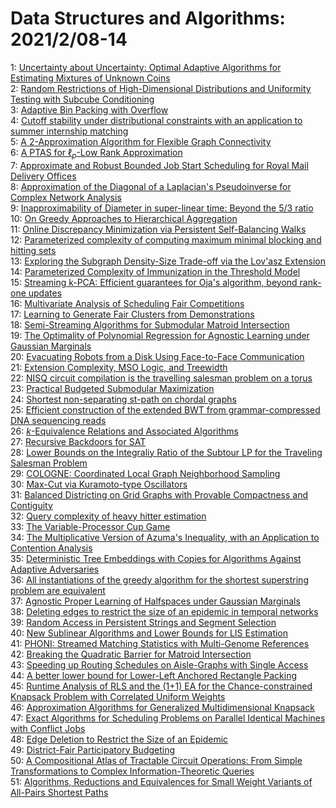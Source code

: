 # Data Structures and Algorithms: 2021/2/08-14  
1: [Uncertainty about Uncertainty: Optimal Adaptive Algorithms for  Estimating Mixtures of Unknown Coins](https://doi.org/10.48550/arXiv.1904.09228)  
2: [Random Restrictions of High-Dimensional Distributions and Uniformity  Testing with Subcube Conditioning](https://doi.org/10.48550/arXiv.1911.07357)  
3: [Adaptive Bin Packing with Overflow](https://doi.org/10.48550/arXiv.2007.11532)  
4: [Cutoff stability under distributional constraints with an application to  summer internship matching](https://doi.org/10.48550/arXiv.2102.02931)  
5: [A $2$-Approximation Algorithm for Flexible Graph Connectivity](https://doi.org/10.48550/arXiv.2102.03304)  
6: [A PTAS for $\ell_p$-Low Rank Approximation](https://doi.org/10.48550/arXiv.1807.06101)  
7: [Approximate and Robust Bounded Job Start Scheduling for Royal Mail  Delivery Offices](https://doi.org/10.48550/arXiv.1912.06862)  
8: [Approximation of the Diagonal of a Laplacian's Pseudoinverse for Complex  Network Analysis](https://doi.org/10.48550/arXiv.2006.13679)  
9: [Inapproximability of Diameter in super-linear time: Beyond the 5/3 ratio](https://doi.org/10.48550/arXiv.2008.11315)  
10: [On Greedy Approaches to Hierarchical Aggregation](https://doi.org/10.48550/arXiv.2102.01730)  
11: [Online Discrepancy Minimization via Persistent Self-Balancing Walks](https://doi.org/10.48550/arXiv.2102.02765)  
12: [Parameterized complexity of computing maximum minimal blocking and  hitting sets](https://doi.org/10.48550/arXiv.2102.03404)  
13: [Exploring the Subgraph Density-Size Trade-off via the Lov\'asz Extension](https://doi.org/10.48550/arXiv.2102.03434)  
14: [Parameterized Complexity of Immunization in the Threshold Model](https://doi.org/10.48550/arXiv.2102.03537)  
15: [Streaming k-PCA: Efficient guarantees for Oja's algorithm, beyond  rank-one updates](https://doi.org/10.48550/arXiv.2102.03646)  
16: [Multivariate Analysis of Scheduling Fair Competitions](https://doi.org/10.48550/arXiv.2102.03857)  
17: [Learning to Generate Fair Clusters from Demonstrations](https://doi.org/10.48550/arXiv.2102.03977)  
18: [Semi-Streaming Algorithms for Submodular Matroid Intersection](https://doi.org/10.48550/arXiv.2102.04348)  
19: [The Optimality of Polynomial Regression for Agnostic Learning under  Gaussian Marginals](https://doi.org/10.48550/arXiv.2102.04401)  
20: [Evacuating Robots from a Disk Using Face-to-Face Communication](https://doi.org/10.48550/arXiv.1501.04985)  
21: [Extension Complexity, MSO Logic, and Treewidth](https://doi.org/10.48550/arXiv.1507.04907)  
22: [NISQ circuit compilation is the travelling salesman problem on a torus](https://doi.org/10.48550/arXiv.1806.07241)  
23: [Practical Budgeted Submodular Maximization](https://doi.org/10.48550/arXiv.2007.04937)  
24: [Shortest non-separating st-path on chordal graphs](https://doi.org/10.48550/arXiv.2101.03519)  
25: [Efficient construction of the extended BWT from grammar-compressed DNA  sequencing reads](https://doi.org/10.48550/arXiv.2102.03961)  
26: [$k$-Equivalence Relations and Associated Algorithms](https://doi.org/10.48550/arXiv.2102.04633)  
27: [Recursive Backdoors for SAT](https://doi.org/10.48550/arXiv.2102.04707)  
28: [Lower Bounds on the Integraliy Ratio of the Subtour LP for the Traveling  Salesman Problem](https://doi.org/10.48550/arXiv.2102.04765)  
29: [COLOGNE: Coordinated Local Graph Neighborhood Sampling](https://doi.org/10.48550/arXiv.2102.04770)  
30: [Max-Cut via Kuramoto-type Oscillators](https://doi.org/10.48550/arXiv.2102.04931)  
31: [Balanced Districting on Grid Graphs with Provable Compactness and  Contiguity](https://doi.org/10.48550/arXiv.2102.05028)  
32: [Query complexity of heavy hitter estimation](https://doi.org/10.48550/arXiv.2005.14425)  
33: [The Variable-Processor Cup Game](https://doi.org/10.48550/arXiv.2012.00127)  
34: [The Multiplicative Version of Azuma's Inequality, with an Application to  Contention Analysis](https://doi.org/10.48550/arXiv.2102.05077)  
35: [Deterministic Tree Embeddings with Copies for Algorithms Against  Adaptive Adversaries](https://doi.org/10.48550/arXiv.2102.05168)  
36: [All instantiations of the greedy algorithm for the shortest superstring  problem are equivalent](https://doi.org/10.48550/arXiv.2102.05579)  
37: [Agnostic Proper Learning of Halfspaces under Gaussian Marginals](https://doi.org/10.48550/arXiv.2102.05629)  
38: [Deleting edges to restrict the size of an epidemic in temporal networks](https://doi.org/10.48550/arXiv.1805.06836)  
39: [Random Access in Persistent Strings and Segment Selection](https://doi.org/10.48550/arXiv.2006.15575)  
40: [New Sublinear Algorithms and Lower Bounds for LIS Estimation](https://doi.org/10.48550/arXiv.2010.05805)  
41: [PHONI: Streamed Matching Statistics with Multi-Genome References](https://doi.org/10.48550/arXiv.2011.05610)  
42: [Breaking the Quadratic Barrier for Matroid Intersection](https://doi.org/10.48550/arXiv.2102.05548)  
43: [Speeding up Routing Schedules on Aisle-Graphs with Single Access](https://doi.org/10.48550/arXiv.2102.05733)  
44: [A better lower bound for Lower-Left Anchored Rectangle Packing](https://doi.org/10.48550/arXiv.2102.05747)  
45: [Runtime Analysis of RLS and the (1+1) EA for the Chance-constrained  Knapsack Problem with Correlated Uniform Weights](https://doi.org/10.48550/arXiv.2102.05778)  
46: [Approximation Algorithms for Generalized Multidimensional Knapsack](https://doi.org/10.48550/arXiv.2102.05854)  
47: [Exact Algorithms for Scheduling Problems on Parallel Identical Machines  with Conflict Jobs](https://doi.org/10.48550/arXiv.2102.06043)  
48: [Edge Deletion to Restrict the Size of an Epidemic](https://doi.org/10.48550/arXiv.2102.06068)  
49: [District-Fair Participatory Budgeting](https://doi.org/10.48550/arXiv.2102.06115)  
50: [A Compositional Atlas of Tractable Circuit Operations: From Simple  Transformations to Complex Information-Theoretic Queries](https://doi.org/10.48550/arXiv.2102.06137)  
51: [Algorithms, Reductions and Equivalences for Small Weight Variants of  All-Pairs Shortest Paths](https://doi.org/10.48550/arXiv.2102.06181)  